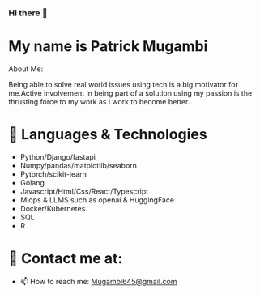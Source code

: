 ### Hi there 👋

# My name is Patrick Mugambi
<!--
**Mugambi645/Mugambi645** is a ✨ _special_ ✨ repository because its `README.md` (this file) appears on your GitHub profile.
-->
About Me:

Being able to solve real world issues using tech is a big motivator for me.Active involvement in being part of a solution using my passion is the thrusting force to my work as i work to become better.

# 🔭 Languages & Technologies

 - Python/Django/fastapi
 - Numpy/pandas/matplotlib/seaborn
 - Pytorch/scikit-learn
 - Golang
 - Javascript/Html/Css/React/Typescript
 - Mlops & LLMS such as openai & HuggingFace
 - Docker/Kubernetes
 - SQL
 - R
# 💬 Contact me at:
- 📫 How to reach me: Mugambi645@gmail.com

